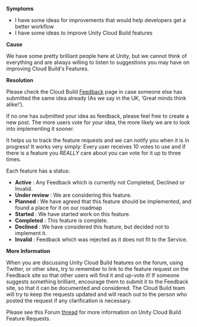 
        

**Symptoms** 

*   I have some ideas for improvements that would help developers get a better workflow
*   I have some ideas to improve Unity Cloud Build features

**Cause** 

We have some pretty brilliant people here at Unity, but we cannot think of everything and are always willing to listen to suggestions you may have on improving Cloud Build's Features.

**Resolution** 

Please check the Cloud Build [Feedback](http://feedback.unity3d.com/forums/unity/suggestions?utf8=%E2%9C%93&status=0&category=cloud-build&view=hottest) page in case someone else has submitted the same idea already (As we say in the UK, ‘Great minds think alike!’).

If no one has submitted your idea as feedback, please feel free to create a new post. The more users vote for your idea, the more likely we are to look into implementing it sooner.

It helps us to track the feature requests and we can notify you when it is in progress! It works very simply: Every user receives 10 votes to use and if there is a feature you *REALLY* care about you can vote for it up to three times.

Each feature has a status:

*   **Active** : Any Feedback which is currently not Completed, Declined or Invalid.
*   **Under review** : We are considering this feature.
*   **Planned** : We have agreed that this feature should be implemented, and found a place for it on our roadmap
*   **Started** : We have started work on this feature.
*   **Completed** : This feature is complete.
*   **Declined** : We have considered this feature, but decided not to implement it.
*   **Invalid** : Feedback which was rejected as it does not fit to the Service.

**More Information** 

When you are discussing Unity Cloud Build features on the forum, using Twitter, or other sites, try to remember to link to the feature request on the Feedback site so that other users will find it and up-vote it! If someone suggests something brilliant, encourage them to submit it to the Feedback site, so that it can be documented and considered. The Cloud Build team will try to keep the requests updated and will reach out to the person who posted the request if any clarification is necessary.

Please see this Forum [thread](http://forum.unity3d.com/threads/unity-cloud-build-feature-requests.330223/) for more information on Unity Cloud Build Feature Requests.

      